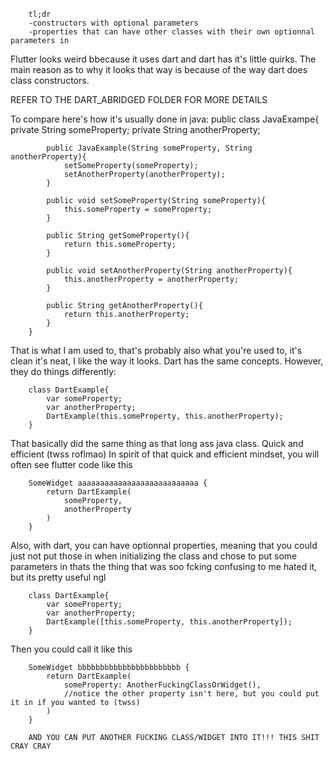         tl;dr 
        -constructors with optional parameters
        -properties that can have other classes with their own optionnal parameters in


Flutter looks weird bbecause it uses dart and dart has it's little quirks.
The main reason as to why it looks that way is because of the way dart does class constructors.

REFER TO THE DART_ABRIDGED FOLDER FOR MORE DETAILS

To compare here's how it's usually done in java:
        public class JavaExampe{
            private String someProperty;
            private String anotherProperty;

            public JavaExample(String someProperty, String anotherProperty){
                setSomeProperty(someProperty);
                setAnotherProperty(anotherProperty);
            }

            public void setSomeProperty(String someProperty){
                this.someProperty = someProperty;
            }

            public String getSomeProperty(){
                return this.someProperty;
            }

            public void setAnotherProperty(String anotherProperty){
                this.anotherProperty = anotherProperty;
            }

            public String getAnotherProperty(){
                return this.anotherProperty;
            }
        }

That is what I am used to, that's probably also what you're used to, it's clean it's neat, I like the way it looks.
Dart has the same concepts. However, they do things differently:

        class DartExample{
            var someProperty;
            var anotherProperty;
            DartExample(this.someProperty, this.anotherProperty);
        }

That basically did the same thing as that long ass java class. Quick and efficient (twss roflmao)
In spirit of that quick and efficient mindset, you will often see flutter code like this

        SomeWidget aaaaaaaaaaaaaaaaaaaaaaaaaaa {
            return DartExample(
                someProperty,
                anotherProperty
            )
        }

Also, with dart, you can have optionnal properties,
    meaning that you could just not put those in when initializing the class
    and chose to put some parameters in
    thats the thing that was soo fcking confusing to me
    hated it, but its pretty useful ngl

        class DartExample{
            var someProperty;
            var anotherProperty;
            DartExample([this.someProperty, this.anotherProperty]);
        }

Then you could call it like this

        SomeWidget bbbbbbbbbbbbbbbbbbbbbbb {
            return DartExample(
                someProperty: AnotherFuckingClassOrWidget(),
                //notice the other property isn't here, but you could put it in if you wanted to (twss)
            )
        }

        AND YOU CAN PUT ANOTHER FUCKING CLASS/WIDGET INTO IT!!! THIS SHIT CRAY CRAY
